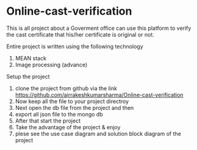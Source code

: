 # Online-cast-verification
This is all project about a Goverment office can use this platform to verify the cast certificate that his/her certificate is original or not.

Entire project is written using the following technology
1. MEAN stack
2. Image processing (advance)

Setup the project
1. clone the project from github via the link https://github.com/airrakeshkumarsharma/Online-cast-verification
2. Now keep all the file to your project directroy
3. Next open the db file from the project and then
4. export all json file to the mongo db 
5. After that start the project 
6. Take the advantage of the project & enjoy
7. plese see the use case diagram and solution block diagram of the project

